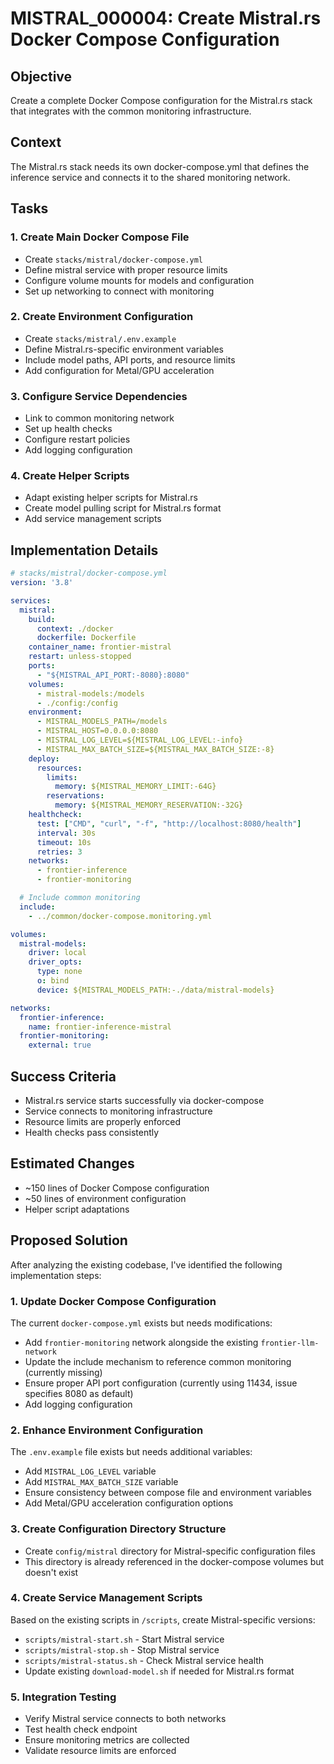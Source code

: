 # MISTRAL_000004: Create Mistral.rs Docker Compose Configuration

## Objective
Create a complete Docker Compose configuration for the Mistral.rs stack that integrates with the common monitoring infrastructure.

## Context
The Mistral.rs stack needs its own docker-compose.yml that defines the inference service and connects it to the shared monitoring network.

## Tasks

### 1. Create Main Docker Compose File
- Create `stacks/mistral/docker-compose.yml`
- Define mistral service with proper resource limits
- Configure volume mounts for models and configuration
- Set up networking to connect with monitoring

### 2. Create Environment Configuration
- Create `stacks/mistral/.env.example`
- Define Mistral.rs-specific environment variables
- Include model paths, API ports, and resource limits
- Add configuration for Metal/GPU acceleration

### 3. Configure Service Dependencies
- Link to common monitoring network
- Set up health checks
- Configure restart policies
- Add logging configuration

### 4. Create Helper Scripts
- Adapt existing helper scripts for Mistral.rs
- Create model pulling script for Mistral.rs format
- Add service management scripts

## Implementation Details

```yaml
# stacks/mistral/docker-compose.yml
version: '3.8'

services:
  mistral:
    build:
      context: ./docker
      dockerfile: Dockerfile
    container_name: frontier-mistral
    restart: unless-stopped
    ports:
      - "${MISTRAL_API_PORT:-8080}:8080"
    volumes:
      - mistral-models:/models
      - ./config:/config
    environment:
      - MISTRAL_MODELS_PATH=/models
      - MISTRAL_HOST=0.0.0.0:8080
      - MISTRAL_LOG_LEVEL=${MISTRAL_LOG_LEVEL:-info}
      - MISTRAL_MAX_BATCH_SIZE=${MISTRAL_MAX_BATCH_SIZE:-8}
    deploy:
      resources:
        limits:
          memory: ${MISTRAL_MEMORY_LIMIT:-64G}
        reservations:
          memory: ${MISTRAL_MEMORY_RESERVATION:-32G}
    healthcheck:
      test: ["CMD", "curl", "-f", "http://localhost:8080/health"]
      interval: 30s
      timeout: 10s
      retries: 3
    networks:
      - frontier-inference
      - frontier-monitoring

  # Include common monitoring
  include:
    - ../common/docker-compose.monitoring.yml

volumes:
  mistral-models:
    driver: local
    driver_opts:
      type: none
      o: bind
      device: ${MISTRAL_MODELS_PATH:-./data/mistral-models}

networks:
  frontier-inference:
    name: frontier-inference-mistral
  frontier-monitoring:
    external: true
```

## Success Criteria
- Mistral.rs service starts successfully via docker-compose
- Service connects to monitoring infrastructure
- Resource limits are properly enforced
- Health checks pass consistently

## Estimated Changes
- ~150 lines of Docker Compose configuration
- ~50 lines of environment configuration
- Helper script adaptations

## Proposed Solution

After analyzing the existing codebase, I've identified the following implementation steps:

### 1. Update Docker Compose Configuration
The current `docker-compose.yml` exists but needs modifications:
- Add `frontier-monitoring` network alongside the existing `frontier-llm-network`
- Update the include mechanism to reference common monitoring (currently missing)
- Ensure proper API port configuration (currently using 11434, issue specifies 8080 as default)
- Add logging configuration

### 2. Enhance Environment Configuration
The `.env.example` file exists but needs additional variables:
- Add `MISTRAL_LOG_LEVEL` variable
- Add `MISTRAL_MAX_BATCH_SIZE` variable
- Ensure consistency between compose file and environment variables
- Add Metal/GPU acceleration configuration options

### 3. Create Configuration Directory Structure
- Create `config/mistral` directory for Mistral-specific configuration files
- This directory is already referenced in the docker-compose volumes but doesn't exist

### 4. Create Service Management Scripts
Based on the existing scripts in `/scripts`, create Mistral-specific versions:
- `scripts/mistral-start.sh` - Start Mistral service
- `scripts/mistral-stop.sh` - Stop Mistral service
- `scripts/mistral-status.sh` - Check Mistral service health
- Update existing `download-model.sh` if needed for Mistral.rs format

### 5. Integration Testing
- Verify Mistral service connects to both networks
- Test health check endpoint
- Ensure monitoring metrics are collected
- Validate resource limits are enforced